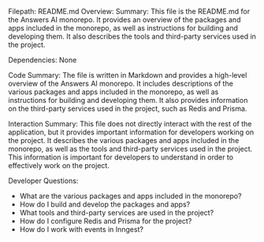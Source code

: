 Filepath: README.md
Overview: Summary:
This file is the README.md for the Answers AI monorepo. It provides an overview of the packages and apps included in the monorepo, as well as instructions for building and developing them. It also describes the tools and third-party services used in the project.

Dependencies:
None

Code Summary:
The file is written in Markdown and provides a high-level overview of the Answers AI monorepo. It includes descriptions of the various packages and apps included in the monorepo, as well as instructions for building and developing them. It also provides information on the third-party services used in the project, such as Redis and Prisma.

Interaction Summary:
This file does not directly interact with the rest of the application, but it provides important information for developers working on the project. It describes the various packages and apps included in the monorepo, as well as the tools and third-party services used in the project. This information is important for developers to understand in order to effectively work on the project.

Developer Questions:
- What are the various packages and apps included in the monorepo?
- How do I build and develop the packages and apps?
- What tools and third-party services are used in the project?
- How do I configure Redis and Prisma for the project?
- How do I work with events in Inngest?

